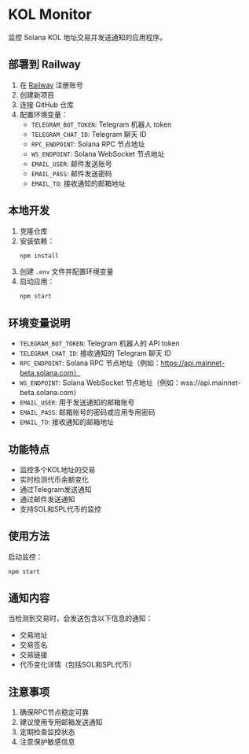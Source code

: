 # KOL Monitor

监控 Solana KOL 地址交易并发送通知的应用程序。

## 部署到 Railway

1. 在 [Railway](https://railway.app) 注册账号
2. 创建新项目
3. 连接 GitHub 仓库
4. 配置环境变量：
   - `TELEGRAM_BOT_TOKEN`: Telegram 机器人 token
   - `TELEGRAM_CHAT_ID`: Telegram 聊天 ID
   - `RPC_ENDPOINT`: Solana RPC 节点地址
   - `WS_ENDPOINT`: Solana WebSocket 节点地址
   - `EMAIL_USER`: 邮件发送账号
   - `EMAIL_PASS`: 邮件发送密码
   - `EMAIL_TO`: 接收通知的邮箱地址

## 本地开发

1. 克隆仓库
2. 安装依赖：
   ```bash
   npm install
   ```
3. 创建 `.env` 文件并配置环境变量
4. 启动应用：
   ```bash
   npm start
   ```

## 环境变量说明

- `TELEGRAM_BOT_TOKEN`: Telegram 机器人的 API token
- `TELEGRAM_CHAT_ID`: 接收通知的 Telegram 聊天 ID
- `RPC_ENDPOINT`: Solana RPC 节点地址（例如：https://api.mainnet-beta.solana.com）
- `WS_ENDPOINT`: Solana WebSocket 节点地址（例如：wss://api.mainnet-beta.solana.com）
- `EMAIL_USER`: 用于发送通知的邮箱账号
- `EMAIL_PASS`: 邮箱账号的密码或应用专用密码
- `EMAIL_TO`: 接收通知的邮箱地址

## 功能特点

- 监控多个KOL地址的交易
- 实时检测代币余额变化
- 通过Telegram发送通知
- 通过邮件发送通知
- 支持SOL和SPL代币的监控

## 使用方法

启动监控：
```bash
npm start
```

## 通知内容

当检测到交易时，会发送包含以下信息的通知：
- 交易地址
- 交易签名
- 交易链接
- 代币变化详情（包括SOL和SPL代币）

## 注意事项

1. 确保RPC节点稳定可靠
2. 建议使用专用邮箱发送通知
3. 定期检查监控状态
4. 注意保护敏感信息 